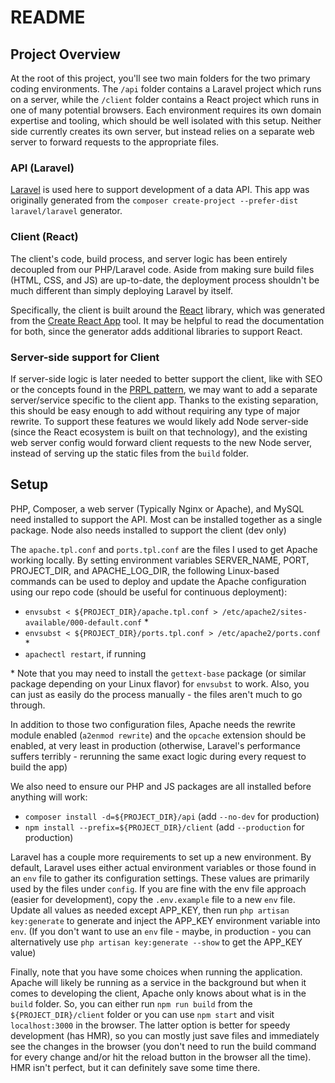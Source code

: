 # README

## Project Overview
At the root of this project, you'll see two main folders for the two primary coding environments. The `/api` folder contains a Laravel project which runs on a server, while the `/client` folder contains a React project which runs in one of many potential browsers. Each environment requires its own domain expertise and tooling, which should be well isolated with this setup. Neither side currently creates its own server, but instead relies on a separate web server to forward requests to the appropriate files.

### API (Laravel)
[Laravel](https://laravel.com/) is used here to support development of a data API. This app was originally generated from the `composer create-project --prefer-dist laravel/laravel` generator.

### Client (React)
The client's code, build process, and server logic has been entirely decoupled from our PHP/Laravel code. Aside from making sure build files (HTML, CSS, and JS) are up-to-date, the deployment process shouldn't be much different than simply deploying Laravel by itself.

Specifically, the client is built around the [React](https://reactjs.org/) library, which was generated from the [Create React App](https://www.npmjs.com/package/create-react-app) tool. It may be helpful to read the documentation for both, since the generator adds additional libraries to support React.

### Server-side support for Client
If server-side logic is later needed to better support the client, like with SEO or the concepts found in the [PRPL pattern](https://web.dev/apply-instant-loading-with-prpl/), we may want to add a separate server/service specific to the client app. Thanks to the existing separation, this should be easy enough to add without requiring any type of major rewrite. To support these features we would likely add Node server-side (since the React ecosystem is built on that technology), and the existing web server config would forward client requests to the new Node server, instead of serving up the static files from the `build` folder.

## Setup
PHP, Composer, a web server (Typically Nginx or Apache), and MySQL need installed to support the API. Most can be installed together as a single package. Node also needs installed to support the client (dev only)

The `apache.tpl.conf` and `ports.tpl.conf` are the files I used to get Apache working locally. By setting environment variables SERVER_NAME, PORT, PROJECT_DIR, and APACHE_LOG_DIR, the following Linux-based commands can be used to deploy and update the Apache configuration using our repo code (should be useful for continuous deployment):
- `envsubst < ${PROJECT_DIR}/apache.tpl.conf > /etc/apache2/sites-available/000-default.conf` \*
- `envsubst < ${PROJECT_DIR}/ports.tpl.conf > /etc/apache2/ports.conf` \*
- `apachectl restart`, if running

\* Note that you may need to install the `gettext-base` package (or similar package depending on your Linux flavor) for `envsubst` to work. Also, you can just as easily do the process manually - the files aren't much to go through.

In addition to those two configuration files, Apache needs the rewrite module enabled (`a2enmod rewrite`) and the `opcache` extension should be enabled, at very least in production (otherwise, Laravel's performance suffers terribly - rerunning the same exact logic during every request to build the app)

We also need to ensure our PHP and JS packages are all installed before anything will work:
- `composer install -d=${PROJECT_DIR}/api` (add `--no-dev` for production)
- `npm install --prefix=${PROJECT_DIR}/client` (add `--production` for production)

Laravel has a couple more requirements to set up a new environment. By default, Laravel uses either actual environment variables or those found in an `env` file to gather its configuration settings. These values are primarily used by the files under `config`. If you are fine with the env file approach (easier for development), copy the `.env.example` file to a new `env` file. Update all values as needed except APP_KEY, then run `php artisan key:generate` to generate and inject the APP_KEY environment variable into `env`. (If you don't want to use an `env` file - maybe, in production - you can alternatively use `php artisan key:generate --show` to get the APP_KEY value)

Finally, note that you have some choices when running the application. Apache will likely be running as a service in the background but when it comes to developing the client, Apache only knows about what is in the `build` folder. So, you can either run `npm run build` from the `${PROJECT_DIR}/client` folder or you can use `npm start` and visit `localhost:3000` in the browser. The latter option is better for speedy development (has HMR), so you can mostly just save files and immediately see the changes in the browser (you don't need to run the build command for every change and/or hit the reload button in the browser all the time). HMR isn't perfect, but it can definitely save some time there.
